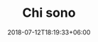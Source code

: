 ---
title: "Chi sono"
date: 2018-07-12T18:19:33+06:00
heading : "Mi chiamo Filippo Cristofoli e svolgo la professione di Biologo Nutrizionista."
description : "Laureato con il massimo dei voti in Nutrizione Umana presso l’università di Parma e iscritto all’albo dei Biologi del Triveneto, attualmente collaboro come nutrizionista all’interno di centri salute in Veneto, Lombardia ed Emilia Romagna. Svolgo giornate di prevenzione all’interno di farmacie nel nord Italia. Inoltre collaboro come co-autore per la collana \"Il Conviviale\" scrivendo di temi storici, sociali e salutistici relativi all’alimentazione."
expertise_title: "Metodo di lavoro"
expertise_subtitle: "A seguito di un’accurata valutazione dello stato di salute e delle abitudini alimentari, alla persona verrà consegnato un piano alimentare. Il piano alimentare elaborato sarà \"di mantenimento\" oppure \"terapeutico\". Il piano alimentare di mantenimento consiste in un regime personalizzato che va a migliorare l’alimentazione della persona senza apportare restrizioni caloriche o cambiamenti nella frequenza dei pasti o eliminazione di specifici alimenti/nutrienti. Viceversa, qualora dovessero esservi i presupposti, l’alimentazione potrà essere utilizzata per fini \"terapeutici\" facendo ricorso a pratiche come la restrizione calorica, l’esclusione di determinati nutrienti (es. alimentazione chetogenica), oppure la riduzione della finestra temporale entro cui consumare i pasti giornalieri (es. digiuno intermittente). Il piano alimentare terapeutico differisce inoltre dal piano alimentare di mantenimento per la durata limitata che ha nel tempo.

Elaboro alimentazioni personalizzate per il trattamento o la prevenzione di:"
expertise_sectors: [
    "Allergie",
    "Celiachia",
    "Diabete di tipo 2",
    "Disturbi del comportamento alimentare (DCA)",
    "Gastrite",
    "Intolleranze alimentari",
    "Ipertensione",
    "Ipercolesterolemia",
    "Ipotiroidismo",
    "Menopausa",
    "Obesità",
    "Osteoporosi",
    "Patologie autoimmuni",
    "Patologie gastrointestinali",
    "Patologie metaboliche",
    "Reflusso gastroesofageo (esofagite)",
    "Stipsi",
    "Sindrome dell'intestino irritabile",
]
---